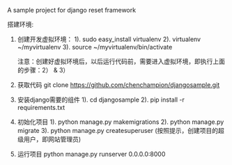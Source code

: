 A sample project for django reset framework

搭建环境:
1. 创建开发虚拟环境：
	1). sudo easy_install virtualenv
	2). virtualenv ~/myvirtualenv
	3). source ~/myvirtualenv/bin/activate

	注意：创建好虚拟环境后，以后运行代码前，需要进入虚拟环境，即执行上面的步骤：2） & 3）

2. 获取代码
	git clone https://github.com/chenchampion/djangosample.git

3. 安装django需要的组件
	1). cd djangosample
	2). pip install -r requirements.txt

4. 初始化项目
	1). python manage.py makemigrations
	2). python manage.py migrate
	3). python manage.py createsuperuser (按照提示，创建项目的超级用户，即网站管理员)

5. 运行项目
	python manage.py runserver 0.0.0.0:8000
